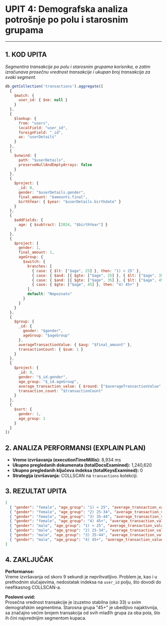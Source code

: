 # UPIT 4: Demografska analiza potrošnje po polu i starosnim grupama

---

## 1. KOD UPITA

*Segmentira transakcije po polu i starosnim grupama korisnika, a zatim izračunava prosečnu vrednost transakcije i ukupan broj transakcija za svaki segment.*

```javascript
db.getCollection('transactions').aggregate([
  {
    $match: {
      user_id: { $ne: null }
    }
  },
  {
    $lookup: {
      from: "users",
      localField: "user_id",
      foreignField: "_id",
      as: "userDetails"
    }
  },
  {
    $unwind: {
      path: "$userDetails",
      preserveNullAndEmptyArrays: false
    }
  },
  {
    $project: {
      _id: 0,
      gender: "$userDetails.gender",
      final_amount: "$amounts.final",
      birthYear: { $year: "$userDetails.birthdate" }
    }
  },
  {
    $addFields: {
      age: { $subtract: [2024, "$birthYear"] }
    }
  },
  {
    $project: {
      gender: 1,
      final_amount: 1,
      ageGroup: {
        $switch: {
          branches: [
            { case: { $lt: ["$age", 25] }, then: "1) < 25" },
            { case: { $and: [{ $gte: ["$age", 25] }, { $lt: ["$age", 35] }] }, then: "2) 25-34" },
            { case: { $and: [{ $gte: ["$age", 35] }, { $lt: ["$age", 45] }] }, then: "3) 35-44" },
            { case: { $gte: ["$age", 45] }, then: "4) 45+" }
          ],
          default: "Nepoznato"
        }
      }
    }
  },
  {
    $group: {
      _id: {
        gender: "$gender",
        ageGroup: "$ageGroup"
      },
      averageTransactionValue: { $avg: "$final_amount" },
      transactionCount: { $sum: 1 }
    }
  },
  {
    $project: {
      _id: 0,
      gender: "$_id.gender",
      age_group: "$_id.ageGroup",
      average_transaction_value: { $round: ["$averageTransactionValue", 2] },
      transaction_count: "$transactionCount"
    }
  },
  {
    $sort: {
      gender: 1,
      age_group: 1
    }
  }
])
```

## 2. ANALIZA PERFORMANSI (EXPLAIN PLAN)

- **Vreme izvršavanja (executionTimeMillis):** 8,934 ms  
- **Ukupno pregledanih dokumenata (totalDocsExamined):** 1,240,620  
- **Ukupno pregledanih ključeva indeksa (totalKeysExamined):** 0  
- **Strategija izvršavanja:** COLLSCAN na `transactions` kolekciji.

## 3. REZULTAT UPITA

```json
[
  { "gender": "female", "age_group": "1) < 25", "average_transaction_value": "33.31", "transaction_count": 2147 },
  { "gender": "female", "age_group": "2) 25-34", "average_transaction_value": "32.91", "transaction_count": 2241 },
  { "gender": "female", "age_group": "3) 35-44", "average_transaction_value": "33.75", "transaction_count": 2182 },
  { "gender": "female", "age_group": "4) 45+", "average_transaction_value": "33.02", "transaction_count": 3517 },
  { "gender": "male", "age_group": "1) < 25", "average_transaction_value": "32.91", "transaction_count": 2209 },
  { "gender": "male", "age_group": "2) 25-34", "average_transaction_value": "33.04", "transaction_count": 2258 },
  { "gender": "male", "age_group": "3) 35-44", "average_transaction_value": "33.30", "transaction_count": 2334 },
  { "gender": "male", "age_group": "4) 45+", "average_transaction_value": "33.04", "transaction_count": 3650 }
]
```

## 4. ZAKLJUČAK

**Performanse:**  
Vreme izvršavanja od skoro 9 sekundi je neprihvatljivo. Problem je, kao i u prethodnim slučajevima, nedostatak indeksa na `user_id` polju, što dovodi do neefikasnog COLLSCAN-a.

**Poslovni uvid:**  
Prosečna vrednost transakcije je izuzetno stabilna (oko 33) u svim demografskim segmentima. Starosna grupa "45+" je ubedljivo najaktivnija, sa značajno većim brojem transakcija od svih mlađih grupa za oba pola, što ih čini najvrednijim segmentom kupaca.
